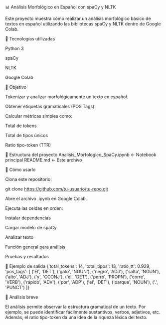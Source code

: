 📊 Análisis Morfológico en Español con spaCy y NLTK

Este proyecto muestra cómo realizar un análisis morfológico básico de textos en español utilizando las bibliotecas spaCy y NLTK dentro de Google Colab.

🧰 Tecnologías utilizadas

Python 3

spaCy

NLTK

Google Colab

📌 Objetivo

Tokenizar y analizar morfológicamente un texto en español.

Obtener etiquetas gramaticales (POS Tags).

Calcular métricas simples como:

Total de tokens

Total de tipos únicos

Ratio tipo-token (TTR)

📂 Estructura del proyecto
Analisis_Morfologico_SpaCy.ipynb  ← Notebook principal
README.md                          ← Este archivo

🚀 Cómo usarlo

Clona este repositorio:

git clone https://github.com/tu-usuario/tu-repo.git


Abre el archivo .ipynb en Google Colab.

Ejecuta las celdas en orden:

Instalar dependencias

Cargar modelo de spaCy

Analizar texto

Función general para análisis

Pruebas y resultados

🧪 Ejemplo de salida
{'total_tokens': 14,
 'total_tipos': 13,
 'ratio_tt': 0.929,
 'pos_tags': [
   ('El', 'DET'),
   ('gato', 'NOUN'),
   ('negro', 'ADJ'),
   ('salta', 'NOUN'),
   ('alto', 'ADJ'),
   ('y', 'CCONJ'),
   ('el', 'DET'),
   ('perro', 'PROPN'),
   ('corre', 'VERB'),
   ('rápido', 'ADV'),
   ('por', 'ADP'),
   ('el', 'DET'),
   ('parque', 'NOUN'),
   ('.', 'PUNCT')
 ]}

📝 Análisis breve

El análisis permite observar la estructura gramatical de un texto.
Por ejemplo, se puede identificar fácilmente sustantivos, verbos, adjetivos, etc.
Además, el ratio tipo-token da una idea de la riqueza léxica del texto.
